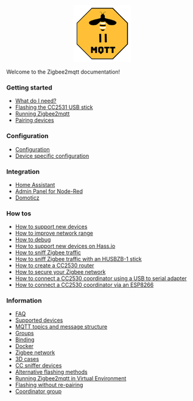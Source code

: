 <div align="center">
    <a href="https://github.com/koenkk/zigbee2mqtt">
        <img width="150" height="150" src="images/logo.png">
    </a>
</div>

Welcome to the Zigbee2mqtt documentation!

### Getting started
* [What do I need?](getting_started/what_do_i_need.md)
* [Flashing the CC2531 USB stick](getting_started/flashing_the_cc2531.md)
* [Running Zigbee2mqtt](getting_started/running_zigbee2mqtt.md)
* [Pairing devices](getting_started/pairing_devices.md)

### Configuration
* [Configuration](configuration/configuration.md)
* [Device specific configuration](configuration/device_specific_configuration.md)

### Integration
* [Home Assistant](integration/home_assistant.md)
* [Admin Panel for Node-Red](https://github.com/ben423423n32j14e/zigbee2mqttadminpanel)
* [Domoticz](https://github.com/stas-demydiuk/domoticz-zigbee2mqtt-plugin)

### How tos
* [How to support new devices](how_tos/how_to_support_new_devices.md)
* [How to improve network range](how_tos/how_to_improve_network_range.md)
* [How to debug](how_tos/how_to_debug.md)
* [How to support new devices on Hass.io](how_tos/how_to_support_new_devices_on_hassio.md)
* [How to sniff Zigbee traffic](how_tos/how_to_sniff_zigbee_traffic.md)
* [How to sniff Zigbee traffic with an HUSBZB-1 stick](how_tos/how_to_sniff_zigbee_husbzb.md)
* [How to create a CC2530 router](how_tos/how_to_create_a_cc2530_router.md)
* [How to secure your Zigbee network](how_tos/how_to_secure_network.md)
* [How to connect a CC2530 coordinator using a USB to serial adapter](how_tos/how_to_connect_a_cc2530_coordinator_using_a_usb_to_serial_adapter.md)
* [How to connect a CC2530 coordinator via an ESP8266](how_tos/how_to_esp8266_with_cc2530.md)

### Information
* [FAQ](information/FAQ.md)
* [Supported devices](information/supported_devices.md)
* [MQTT topics and message structure](information/mqtt_topics_and_message_structure.md)
* [Groups](information/groups.md)
* [Binding](information/binding.md)
* [Docker](information/docker.md)
* [Zigbee network](information/zigbee_network.md)
* [3D cases](information/3d_cases.md)
* [CC sniffer devices](information/cc_sniffer_devices.md)
* [Alternative flashing methods](information/alternative_flashing_methods.md)
* [Running Zigbee2mqtt in Virtual Environment](information/virtual_environment.md)
* [Flashing without re-pairing](information/flashing_without_re-pairing.md)
* [Coordinator group](information/coordinator_group.md)